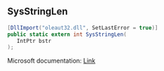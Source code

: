 ## SysStringLen

```csharp
[DllImport("oleaut32.dll", SetLastError = true)]
public static extern int SysStringLen(
   IntPtr bstr
);
```

Microsoft documentation: [Link](https://docs.microsoft.com/en-us/windows/win32/api/oleauto/nf-oleauto-sysstringlen)
